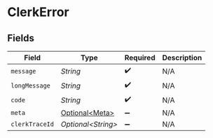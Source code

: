# ClerkError


## Fields

| Field                                              | Type                                               | Required                                           | Description                                        |
| -------------------------------------------------- | -------------------------------------------------- | -------------------------------------------------- | -------------------------------------------------- |
| `message`                                          | *String*                                           | :heavy_check_mark:                                 | N/A                                                |
| `longMessage`                                      | *String*                                           | :heavy_check_mark:                                 | N/A                                                |
| `code`                                             | *String*                                           | :heavy_check_mark:                                 | N/A                                                |
| `meta`                                             | [Optional\<Meta>](../../models/components/Meta.md) | :heavy_minus_sign:                                 | N/A                                                |
| `clerkTraceId`                                     | *Optional\<String>*                                | :heavy_minus_sign:                                 | N/A                                                |